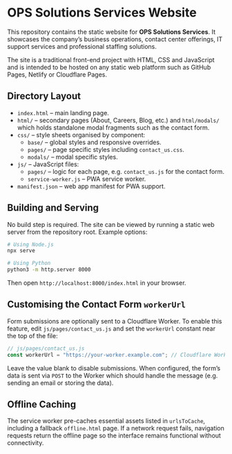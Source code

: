 # OPS Solutions Services Website

This repository contains the static website for **OPS Solutions Services**. It showcases the company’s business operations, contact center offerings, IT support services and professional staffing solutions.

The site is a traditional front-end project with HTML, CSS and JavaScript and is intended to be hosted on any static web platform such as GitHub Pages, Netlify or Cloudflare Pages.

## Directory Layout

- `index.html` &ndash; main landing page.
- `html/` &ndash; secondary pages (About, Careers, Blog, etc.) and `html/modals/` which holds standalone modal fragments such as the contact form.
- `css/` &ndash; style sheets organised by component:
  - `base/` &ndash; global styles and responsive overrides.
  - `pages/` &ndash; page specific styles including `contact_us.css`.
  - `modals/` &ndash; modal specific styles.
- `js/` &ndash; JavaScript files:
  - `pages/` &ndash; logic for each page, e.g. `contact_us.js` for the contact form.
  - `service-worker.js` &ndash; PWA service worker.
- `manifest.json` &ndash; web app manifest for PWA support.

## Building and Serving

No build step is required. The site can be viewed by running a static web server from the repository root. Example options:

```bash
# Using Node.js
npx serve

# Using Python
python3 -m http.server 8000
```

Then open `http://localhost:8000/index.html` in your browser.

## Customising the Contact Form `workerUrl`

Form submissions are optionally sent to a Cloudflare Worker. To enable this feature, edit `js/pages/contact_us.js` and set the `workerUrl` constant near the top of the file:

```javascript
// js/pages/contact_us.js
const workerUrl = "https://your-worker.example.com"; // Cloudflare Worker endpoint
```

Leave the value blank to disable submissions. When configured, the form’s data is sent via `POST` to the Worker which should handle the message (e.g. sending an email or storing the data).

## Offline Caching

The service worker pre-caches essential assets listed in `urlsToCache`, including a fallback `offline.html` page. If a network request fails, navigation requests return the offline page so the interface remains functional without connectivity.

